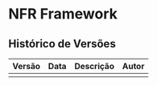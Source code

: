# NFR Framework

## Histórico de Versões

| Versão | Data             | Descrição                                                   | Autor               |
| ------ |------------------|-------------------------------------------------------------|---------------------|
|        |                  |                                                             |                     |
